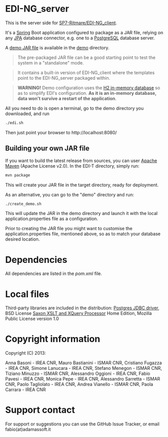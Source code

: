 # EDI-NG_server
This is the server side for [SP7-Ritmare/EDI-NG_client](https://github.com/SP7-Ritmare/EDI-NG_client).

It's a [Spring](http://spring.io) Boot application configured to package as a JAR file, relying on any [JPA](https://en.wikipedia.org/wiki/Java_Persistence_API) database connector, e.g. one to a [PostgreSQL](https://www.postgresql.org) database server.

A [demo JAR file](https://github.com/SP7-Ritmare/EDI-NG_server/releases/download/v1.2/edi.zip) is available in the [demo](https://github.com/SP7-Ritmare/EDI-NG_server/tree/master/demo) directory.

> The pre-packaged JAR file can be a good starting point to test the system in a "standalone" mode.

> It contains a built-in version of EDI-NG_client where the templates point to the EDI-NG_server packaged within.

> **WARNING!** Demo configuration uses the [H2 in-memory database](http://www.h2database.com/html/main.html) so as to simplify EDI's configuration. **As it is an in-memory database, data won't survive a restart of the application**.

All you need to do is open a terminal, go to the demo directory you downloaded, and run

```bash
./edi.sh
```

Then just point your browser to http://localhost:8080/

## Building your own JAR file
If you want to build the latest release from sources, you can user [Apache Maven](https://maven.apache.org/index.html) (Apache License v2.0). In the EDI-T directory, simply run:
```bash
mvn package
```
This will create your JAR file in the target directory, ready for deployment.

As an alternative, you can go to the "demo" directory and run:
```bash
./create_demo.sh
```

This will update the JAR in the demo directory and launch it with the local application.properties file as a configuration.

Prior to creating the JAR file you might want to customise the application.properties file, mentioned above, so as to match your database desired location.

# Dependencies
All dependencies are listed in the *pom.xml* file.

# Local files
Third-party libraries are included in the distribution:
[Postgres JDBC driver](https://jdbc.postgresql.org/index.html), BSD License
[Saxon XSLT and XQuery Processor](http://saxon.sourceforge.net/#F9.7HE) Home Edition, Mozilla Public License version 1.0

# Copyright information

Copyright (C) 2013:

Anna Basoni - IREA CNR,
Mauro Bastianini - ISMAR CNR,
Cristiano Fugazza - IREA CNR,
Simone Lanucara - IREA CNR,
Stefano Menegon - ISMAR CNR,
Tiziano Minuzzo - ISMAR CNR,
Alessandro Oggioni - IREA CNR,
Fabio Pavesi - IREA CNR,
Monica Pepe - IREA CNR,
Alessandro Sarretta - ISMAR CNR,
Paolo Tagliolato - IREA CNR,
Andrea Vianello - ISMAR CNR,
Paola Carrara - IREA CNR

# Support contact
For support or suggestions you can use the GitHub Issue Tracker, or email fabio(at)adamassoft.it
